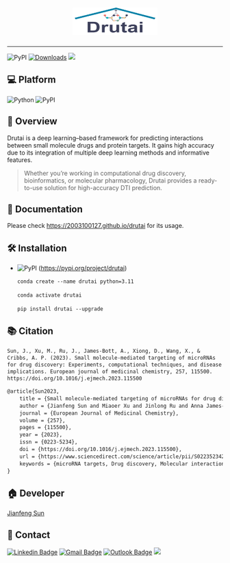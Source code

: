 <h1 align="center">
    <img src="https://github.com/2003100127/drutai/blob/main/docs/img/drutai-logo.png?raw=true" width="200" height="65">
    <br>
</h1>

<hr>

![PyPI](https://img.shields.io/pypi/v/drutai?logo=PyPI)
[![Downloads](https://pepy.tech/badge/drutai)](https://pepy.tech/project/drutai)
![](https://img.shields.io/github/stars/2003100127/drutai?logo=GitHub&color=blue)

## 💻 Platform

![Python](https://img.shields.io/badge/-Python-000?&logo=Python)
![PyPI](https://img.shields.io/badge/-PyPI-000?&logo=PyPI)

## 🧭 Overview
Drutai is a deep learning–based framework for predicting interactions between small molecule drugs and protein targets. It gains high accuracy due to its integration of multiple deep learning methods and informative features.

> Whether you’re working in computational drug discovery, bioinformatics, or molecular pharmacology, Drutai provides a ready-to-use solution for high-accuracy DTI prediction.

## 📔 Documentation
Please check https://2003100127.github.io/drutai for its usage.

## 🛠️ Installation

* ![PyPI](https://img.shields.io/badge/-PyPI-000?&logo=PyPI) (https://pypi.org/project/drutai)

  ``` shell
  conda create --name drutai python=3.11
      
  conda activate drutai
  
  pip install drutai --upgrade
  ```

## 📚 Citation

```shell!
Sun, J., Xu, M., Ru, J., James-Bott, A., Xiong, D., Wang, X., & Cribbs, A. P. (2023). Small molecule-mediated targeting of microRNAs for drug discovery: Experiments, computational techniques, and disease implications. European journal of medicinal chemistry, 257, 115500. https://doi.org/10.1016/j.ejmech.2023.115500
```

```markdown
@article{Sun2023,
    title = {Small molecule-mediated targeting of microRNAs for drug discovery: Experiments, computational techniques, and disease implications},
    author = {Jianfeng Sun and Miaoer Xu and Jinlong Ru and Anna James-Bott and Dapeng Xiong and Xia Wang and Adam P. Cribbs},
    journal = {European Journal of Medicinal Chemistry},
    volume = {257},
    pages = {115500},
    year = {2023},
    issn = {0223-5234},
    doi = {https://doi.org/10.1016/j.ejmech.2023.115500},
    url = {https://www.sciencedirect.com/science/article/pii/S022352342300466X},
    keywords = {microRNA targets, Drug discovery, Molecular interactions, Disease implications, Deep learning},
}
```

## 🏠 Developer
[Jianfeng Sun](https://www.2003100127.github.io) 

## 📧 Contact
[![Linkedin Badge](https://img.shields.io/badge/-Jianfeng_Sun-blue?style=flat-square&logo=Linkedin&logoColor=white&link=https://www.linkedin.com/in/jianfeng-sun-2ba9b1132)](https://www.linkedin.com/in/jianfeng-sun-2ba9b1132) 
[![Gmail Badge](https://img.shields.io/badge/-jianfeng.sunmt@gmail.com-c14438?style=flat-square&logo=Gmail&logoColor=white&link=mailto:jianfeng.sunmt@gmail.com)](mailto:jianfeng.sunmt@gmail.com)
[![Outlook Badge](https://img.shields.io/badge/jianfeng.sun@ndorms.ox.ac.uk--000?style=social&logo=microsoft-outlook&logoColor=0078d4&link=mailto:jianfeng.sun@ndorms.ox.ac.uk)](mailto:jianfeng.sun@ndorms.ox.ac.uk)
<a href="https://twitter.com/Jianfeng_Sunny" ><img src="https://img.shields.io/twitter/follow/Jianfeng_Sunny.svg?style=social" /></a>